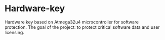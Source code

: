 # Hardware-key
Hardware key based on Atmega32u4 microcontroller for software protection. The goal of the project: to protect critical software data and user licensing.
